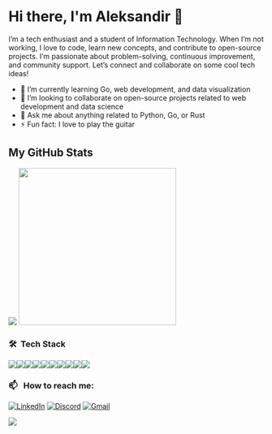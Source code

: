# Hi there, I'm Aleksandir 👋

I’m a tech enthusiast and a student of Information Technology. When I’m not working, I love to code, learn new concepts, and contribute to open-source projects. I’m passionate about problem-solving, continuous improvement, and community support. Let’s connect and collaborate on some cool tech ideas!

- 🌱 I’m currently learning Go, web development, and data visualization
- 👯 I’m looking to collaborate on open-source projects related to web development and data science
- 💬 Ask me about anything related to Python, Go, or Rust
- ⚡ Fun fact: I love to play the guitar

## My GitHub Stats

<p float="left">
    <img src="https://github-readme-stats.vercel.app/api?username=Aleksandir&show_icons=true&theme=one_dark_pro&custom_title=Aleksandir's%20Github%20Stats&hide=stars"/>
    <img src="https://github-readme-stats.vercel.app/api/top-langs/?username=Aleksandir&show_icons=true&theme=one_dark_pro&layout=compact" width="310" />
</p>

<!-- badges from https://github.com/Ileriayo/markdown-badges -->

### 🛠 &nbsp;Tech Stack

<div style="display: flex">
    <img src="https://img.shields.io/badge/go-%2300ADD8.svg?style=for-the-badge&logo=go&logoColor=white" />
    <img src="https://img.shields.io/badge/python-3670A0?style=for-the-badge&logo=python&logoColor=ffdd54" />
    <img src="https://img.shields.io/badge/rust-%23000000.svg?style=for-the-badge&logo=rust&logoColor=white" />
    <img src="https://img.shields.io/badge/numpy-%23013243.svg?style=for-the-badge&logo=numpy&logoColor=white" />
    <img src="https://img.shields.io/badge/flask-%23000.svg?style=for-the-badge&logo=flask&logoColor=white" />
    <img src="https://img.shields.io/badge/html5-%23E34F26.svg?style=for-the-badge&logo=html5&logoColor=white" />
    <img src="https://img.shields.io/badge/css3-%231572B6.svg?style=for-the-badge&logo=css3&logoColor=white" />
    <img src="https://img.shields.io/badge/Visual%20Studio%20Code-0078d7.svg?style=for-the-badge&logo=visual-studio-code&logoColor=white" />
    <img src="https://img.shields.io/badge/git-%23F05033.svg?style=for-the-badge&logo=git&logoColor=white" />
    <img src="https://img.shields.io/badge/github-%23121011.svg?style=for-the-badge&logo=github&logoColor=white" />
</div>

### 📫 &nbsp; How to reach me:

[![LinkedIn](https://img.shields.io/badge/LinkedIn-%230077B5.svg?&style=for-the-badge&logo=linkedin&logoColor=white)](https://www.linkedin.com/in/aleksandir-b-785885244/)
[![Discord](https://img.shields.io/badge/Discord-%7289DA.svg?&style=for-the-badge&logo=discord&logoColor=white)](https://discordapp.com/users/145047521482375169)
[![Gmail](https://img.shields.io/badge/Gmail-D14836?style=for-the-badge&logo=gmail&logoColor=white)](mailto:aleksandir@me.com)

<!-- added base due to migrating from previous counter -->

![](https://komarev.com/ghpvc/?username=Aleksandir&style=for-the-badge&base=300)
